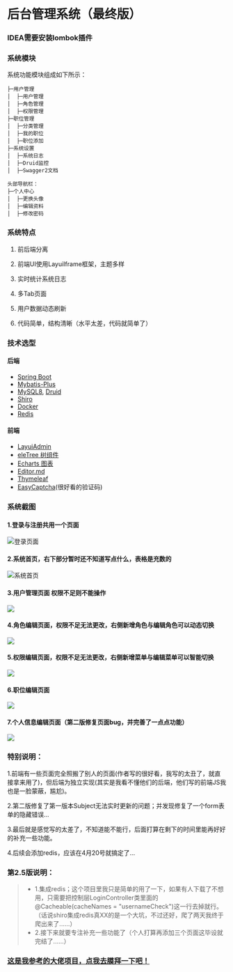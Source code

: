 # 后台管理系统（最终版）

### IDEA需要安装lombok插件
### 系统模块
系统功能模块组成如下所示：
```
├─用户管理
│  ├─用户管理
│  ├─角色管理
│  ├─权限管理
├─职位管理
│  ├─分类管理
│  ├─我的职位
│  ├─职位添加
├─系统设置
│  ├─系统日志
│  ├─Druid监控
│  ├─Swagger2文档

头部导航栏：
├─个人中心
│  ├─更换头像
│  ├─编辑资料
│  ├─修改密码

```
### 系统特点

1. 前后端分离

2. 前端UI使用LayuiIframe框架，主题多样

3. 实时统计系统日志

4. 多Tab页面

5. 用户数据动态刷新

6. 代码简单，结构清晰（水平太差，代码就简单了）

### 技术选型

#### 后端
- [Spring Boot](http://spring.io/projects/spring-boot/)
- [Mybatis-Plus](https://mp.baomidou.com/guide/)
- [MySQL8](https://dev.mysql.com/downloads/mysql/8.x.html#downloads), [Druid](http://druid.apache.org/)
- [Shiro](http://shiro.apache.org/)
- [Docker](https://www.docker.com/)
- [Redis](https://redis.io/)

#### 前端
- [LayuiAdmin](https://www.layui.com/)
- [eleTree 树组件](https://layuiextend.hsianglee.cn/eletree/)
- [Echarts 图表](https://www.echartsjs.com/zh/index.html)
- [Editor.md](https://pandao.github.io/editor.md/)
- [Thymeleaf](https://www.thymeleaf.org/)
- [EasyCaptcha](https://gitee.com/whvse/EasyCaptcha)(很好看的验证码)

### 系统截图

   ####      1.登录与注册共用一个页面

![登录页面](https://s1.ax1x.com/2020/04/05/GrDq61.png)

   ####      2.系统首页，右下部分暂时还不知道写点什么，表格是充数的

![系统首页](https://s1.ax1x.com/2020/04/05/GrDXm6.png)

   ####      3.用户管理页面 权限不足则不能操作

![](https://s1.ax1x.com/2020/04/05/GrrpfH.png)

   ####      4.角色编辑页面，权限不足无法更改，右侧新增角色与编辑角色可以动态切换

![](https://s1.ax1x.com/2020/04/05/GrrSte.png)

   ####      5.权限编辑页面，权限不足无法更改，右侧新增菜单与编辑菜单可以智能切换

![](https://s1.ax1x.com/2020/04/05/GrDblR.png)

   ####      6.职位编辑页面

![](https://s1.ax1x.com/2020/04/05/GrrP1A.png)

   ####      7.个人信息编辑页面（第二版修复页面bug，并完善了一点点功能）

![](https://s1.ax1x.com/2020/04/05/GrDLOx.png)


### 特别说明：

1.前端有一些页面完全照搬了别人的页面(作者写的很好看，我写的太丑了，就直接拿来用了)，但后端为独立实现(其实是我看不懂他们的后端，他们写的前端JS我也是一脸蒙蔽，尴尬)。

2.第二版修复了第一版本Subject无法实时更新的问题；并发现修复了一个form表单的隐藏错误...

3.最后就是感觉写的太差了，不知道能不能行，后面打算在剩下的时间里能再好好的补充一些功能。

4.后续会添加redis，应该在4月20号就搞定了...


### 第2.5版说明：
> + 1.集成redis；这个项目里我只是简单的用了一下，如果有人下载了不想用，只需要把控制层LoginController类里面的@Cacheable(cacheNames = "usernameCheck")这一行去掉就行。（话说shiro集成redis真XX的是一个大坑，不过还好，爬了两天我终于爬出来了......）
> + 2.接下来就要专注补充一些功能了（个人打算再添加三个页面这毕设就完结了......）
   
   
### [这是我参考的大佬项目，点我去膜拜一下吧！](https://shiro.mrbird.cn:8080/login)
